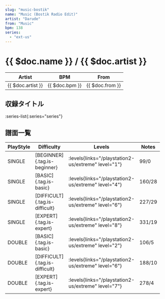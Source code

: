 ```yaml
---
slug: "music-bostik"
name: "Music (Bostik Radio Edit)"
artist: "Darude"
from: "Music"
bpm: 138
series:
  - "ext-us"
---
```


# {{ $doc.name }} / {{ $doc.artist }}

|Artist|BPM|From|
|------|---|----|
|{{ $doc.artist }}|{{ $doc.bpm }}|{{ $doc.from }}|

## 収録タイトル

:series-list{:series="series"}

## 譜面一覧

|PlayStyle|Difficulty|Levels|Notes|Movie|
|---------|----------|------|-----|-----|
|SINGLE|[BEGINNER]{.tag.is-beginner}| :levels{links="/playstation2-us/extreme" level="1"}|99/0||
|SINGLE|[BASIC]{.tag.is-basic}| :levels{links="/playstation2-us/extreme" level="4"}|160/28||
|SINGLE|[DIFFICULT]{.tag.is-difficult}| :levels{links="/playstation2-us/extreme" level="6"}|227/29||
|SINGLE|[EXPERT]{.tag.is-expert}| :levels{links="/playstation2-us/extreme" level="8"}|331/19||
|DOUBLE|[BASIC]{.tag.is-basic}| :levels{links="/playstation2-us/extreme" level="2"}|106/5||
|DOUBLE|[DIFFICULT]{.tag.is-difficult}| :levels{links="/playstation2-us/extreme" level="6"}|188/10||
|DOUBLE|[EXPERT]{.tag.is-expert}| :levels{links="/playstation2-us/extreme" level="7"}|278/4||
